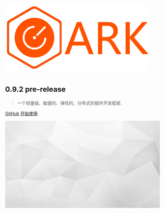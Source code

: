 ![logo](../_images/logo.png ':size=233x108')

# <small>0.9.2 pre-release</small>

> 一个轻量级、敏捷的、弹性的、分布式的插件开发框架.

[GitHub](https://github.com/ArkGame/ARK)
[开始使用](#ARK)

<!-- background image -->
![background](../_images/bg.jpg)